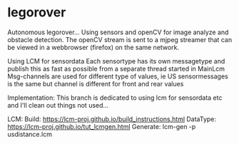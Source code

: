 # legorover
Autonomous legorover...
Using sensors and openCV for image analyze and obstacle detection. The openCV stream is sent to a mjpeg streamer that can be viewed in a webbrowser (firefox) on the same network.


Using LCM for sensordata
Each sensortype has its own messagetype and publish this as fast as possible from a separate thread started in MainLcm
Msg-channels are used for different type of values, ie US sensormessages is the same but channel is different for front and rear values



Implementation:
This branch is dedicated to using lcm for sensordata etc and I'll clean out things not used... 




LCM:
Build:      https://lcm-proj.github.io/build_instructions.html
DataType:   https://lcm-proj.github.io/tut_lcmgen.html
Generate:   lcm-gen -p usdistance.lcm



